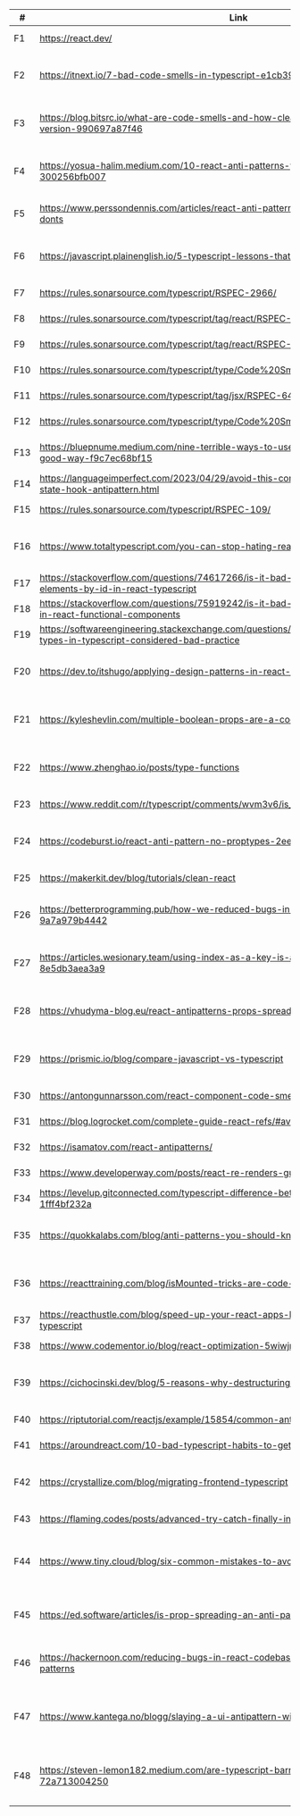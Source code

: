 |#|Link                                                                                                                         |Criterion                                |
|------|-----------------------------------------------------------------------------------------------------------------------------|----------------------------------------|
|F1    |https://react.dev/                                                                                                           |React documentation                   |
|F2    |https://itnext.io/7-bad-code-smells-in-typescript-e1cb397723c6                                                               |Author with experience and previous publications |
|F3    |https://blog.bitsrc.io/what-are-code-smells-and-how-clean-code-can-help-typescript-version-990697a87f46                      |Author with experience and previous publications |
|F4    |https://yosua-halim.medium.com/10-react-anti-patterns-you-should-know-300256bfb007                                           |Author with experience and previous publications |
|F5    |https://www.perssondennis.com/articles/react-anti-patterns-and-best-practices-dos-and-donts                                  |Previous publications and examples              |
|F6    |https://javascript.plainenglish.io/5-typescript-lessons-that-will-pay-off-911d35974c8                                        |Author with experience and previous publications |
|F7    |https://rules.sonarsource.com/typescript/RSPEC-2966/                                                                         |Concise text and example               |
|F8    |https://rules.sonarsource.com/typescript/tag/react/RSPEC-6481/                                                               |Concise text and example               |
|F9    |https://rules.sonarsource.com/typescript/tag/react/RSPEC-6439/                                                               |Concise text and example               |
|F10   |https://rules.sonarsource.com/typescript/type/Code%20Smell/RSPEC-4204/                                                       |Concise text and example               |
|F11   |https://rules.sonarsource.com/typescript/tag/jsx/RSPEC-6478/                                                                 |Concise text and example               |
|F12   |https://rules.sonarsource.com/typescript/type/Code%20Smell/RSPEC-4323/                                                       |Concise text and example               |
|F13   |https://bluepnume.medium.com/nine-terrible-ways-to-use-typescript-enums-and-one-good-way-f9c7ec68bf15                        |Previous publications and examples              |
|F14   |https://languageimperfect.com/2023/04/29/avoid-this-common-react-use-effect-use-state-hook-antipattern.html                  |Concise text and example               |
|F15   |https://rules.sonarsource.com/typescript/RSPEC-109/                                                                          |Concise text and example               |
|F16   |https://www.totaltypescript.com/you-can-stop-hating-react-fc                                                                 |Author with experience and previous publications |
|F17   |https://stackoverflow.com/questions/74617266/is-it-bad-practice-to-access-html-elements-by-id-in-react-typescript            |Concise text and example               |
|F18   |https://stackoverflow.com/questions/75919242/is-it-bad-practice-to-override-the-props-in-react-functional-components         |Concise text and example               |
|F19   |https://softwareengineering.stackexchange.com/questions/432464/is-usage-of-global-types-in-typescript-considered-bad-practice|Concise text and examples           |
|F20   |https://dev.to/itshugo/applying-design-patterns-in-react-strategy-pattern-enn                                                |Author with experience and previous publications |
|F21   |https://kyleshevlin.com/multiple-boolean-props-are-a-code-smell                                                              |Author with experience and previous publications |
|F22   |https://www.zhenghao.io/posts/type-functions                                                                                 |Author with experience and previous publications |
|F23   |https://www.reddit.com/r/typescript/comments/wvm3v6/is_it_bad_practice_to_use_too_much/                                      |Concise text and example               |
|F24   |https://codeburst.io/react-anti-pattern-no-proptypes-2eeea09b068f                                                            |Author with experience and previous publications |
|F25   |https://makerkit.dev/blog/tutorials/clean-react                                                                              |Concise text and example               |
|F26   |https://betterprogramming.pub/how-we-reduced-bugs-in-our-react-code-base-9a7a979b4442                                        |Author with experience and previous publications |
|F27   |https://articles.wesionary.team/using-index-as-a-key-is-an-anti-pattern-in-react-8e5db3aea3a9                                |Author with experience and previous publications |
|F28   |https://vhudyma-blog.eu/react-antipatterns-props-spreading/                                                                  |Author with experience and previous publications |
|F29   |https://prismic.io/blog/compare-javascript-vs-typescript                                                                     |Author with experience and previous publications |
|F30   |https://antongunnarsson.com/react-component-code-smells/                                                                     |Concise text and example               |
|F31   |https://blog.logrocket.com/complete-guide-react-refs/#avoid-anti-pattern                                                     |Concise text and example               |
|F32   |https://isamatov.com/react-antipatterns/                                                                                     |Concise text and example               |
|F33   |https://www.developerway.com/posts/react-re-renders-guide                                                                    |Concise text and example               |
|F34   |https://levelup.gitconnected.com/typescript-difference-between-any-and-unknown-types-1fff4bf232a                             |Concise text and example               |
|F35   |https://quokkalabs.com/blog/anti-patterns-you-should-know-while-coding/                                                      |Author with experience and previous publications |
|F36   |https://reacttraining.com/blog/isMounted-tricks-are-code-smell                                                               |Author with experience and previous publications |
|F37   |https://reacthustle.com/blog/speed-up-your-react-apps-by-using-debounce-with-typescript                                      |Concise text and example               |
|F38   |https://www.codementor.io/blog/react-optimization-5wiwjnf9hj                                                                 |Concise text and example               |
|F39   |https://cichocinski.dev/blog/5-reasons-why-destructuring-hurt-your-typescript-codebase                                       |Author with experience and previous publications |
|F40   |https://riptutorial.com/reactjs/example/15854/common-antipattern                                                             |Texto obetivo e exemplos                |
|F41   |https://aroundreact.com/10-bad-typescript-habits-to-get-rid-of-in-2023/                                                      |Concise text and example               |
|F42   |https://crystallize.com/blog/migrating-frontend-typescript                                                                   |Author with experience and previous publications |
|F43   |https://flaming.codes/posts/advanced-try-catch-finally-in-javascript-and-typescript                                          |Concise text and example               |
|F44   |https://www.tiny.cloud/blog/six-common-mistakes-to-avoid-when-using-react/                                                   |Author with previous publications and concise text  |
|F45   |https://ed.software/articles/is-prop-spreading-an-anti-pattern                                                               |Author with experience and previous publications |
|F46   |https://hackernoon.com/reducing-bugs-in-react-codebase-by-understanding-anti-patterns                                        |Author with experience and previous publications |
|F47   |https://www.kantega.no/blogg/slaying-a-ui-antipattern-with-typescript-and-react                                              |Author with previous publications and concise text  |
|F48   |https://steven-lemon182.medium.com/are-typescript-barrel-files-an-anti-pattern-72a713004250                                  |Author with previous publications and concise text  |                                                                                                               |                                        |
